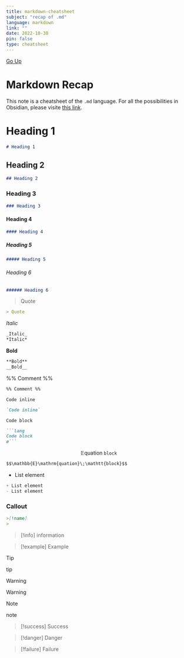 ```yaml
---
title: markdown-cheatsheet
subject: "recap of .md"
language: markdown
link: ""
date: 2022-10-30
pin: false
type: cheatsheet
---
```

[Go Up](various)
# Markdown Recap
This note is a cheatsheet of the `.md` language.
For all the possibilities in Obsidian, please visite [this link](https://help.obsidian.md/How+to/Format+your+notes).

# Heading 1
```md
# Heading 1
```

## Heading 2
```md
## Heading 2
```

### Heading 3
```md
### Heading 3
```

#### Heading 4
```md
#### Heading 4
```

##### Heading 5
```md
##### Heading 5
```

###### Heading 6
```md
###### Heading 6
```

> Quote
```md
> Quote
```

_Italic_
```md
_Italic_
*Italic*
```

**Bold**
```md
**Bold**
__Bold__
```

%% Comment %%
```md
%% Comment %%
```

`Code inline`
```md
`Code inline`
```

```lang
Code block
```
```md
```lang
Code block
ø``` 
```

$$\mathbb{E}\mathrm{quation}\;\mathtt{block}$$
```md
$$\mathbb{E}\mathrm{quation}\;\mathtt{block}$$
```

+ List element
```md
+ List element
- List element
```

### Callout
```md
>[!name]
> 
```

>[!info]
>information 

>[!example]
>Example

>[!tip]
>tip

>[!warning]
>Warning

>[!note]
>note

>[!success]
>Success

>[!danger]
>Danger 

>[!failure]
>Failure
